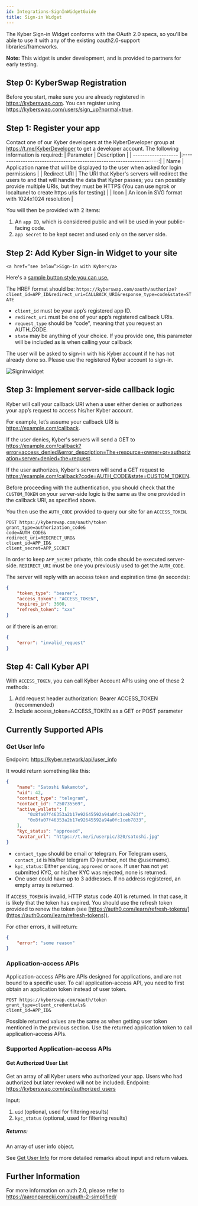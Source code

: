 ```yaml
---
id: Integrations-SignInWidgetGuide
title: Sign-in Widget
---
```


The Kyber Sign-in Widget conforms with the OAuth 2.0 specs, so you'll be able to use it with any of the existing oauth2.0-support libraries/frameworks.

**Note:** This widget is under development, and is provided to partners for early testing.

## Step 0: KyberSwap Registration
Before you start, make sure you are already registered in https://kyberswap.com. You can register using https://kyberswap.com/users/sign_up?normal=true.

## Step 1: Register your app
Contact one of our Kyber developers at the KyberDeveloper group at https://t.me/KyberDeveloper to get a developer account. The following information is required:
| Parameter            | Description |
| -------------------  |:--------------------------------------------------------------------:|
| Name                 | Application name that will be displayed to the user when asked for login permissions |
| Redirect URI         | The URI that Kyber's servers will redirect the users to and that will handle the data that Kyber passes; you can possibly provide multiple URIs, but they must be HTTPS (You can use ngrok or localtunel to create https uris for testing) |
| Icon                 | An icon in SVG format with 1024x1024 resolution |

You will then be provided with 2 items:
1. An `app ID`, which is considered public and will be used in your public-facing code.
2. `app secret` to be kept secret and used only on the server side.

## Step 2: Add Kyber Sign-in Widget to your site
`<a href=“see below”>Sign-in with Kyber</a>`

Here's a [sample button style you can use.](https://codepen.io/thith/full/qYQOpX)

The HREF format should be:
`https://kyberswap.com/oauth/authorize?client_id=APP_ID&redirect_uri=CALLBACK_URI&response_type=code&state=STATE`

* `client_id` must be your app’s registered app ID.
* `redirect_uri` must be one of your app’s registered callback URIs.
* `request_type` should be “code”, meaning that you request an AUTH_CODE.
* `state` may be anything of your choice. If you provide one, this parameter will be included as is when calling your callback

The user will be asked to sign-in with his Kyber account if he has not already done so. Please use the registered Kyber account to sign-in.

![Signinwidget](/uploads/signinwidget.png "Signinwidget")

## Step 3: Implement server-side callback logic
Kyber will call your callback URI when a user either denies or authorizes your app’s request to access his/her Kyber account.

For example, let’s assume your callback URI is https://example.com/callback.

If the user denies, Kyber's servers will send a GET to https://example.com/callback?error=access_denied&error_description=The+resource+owner+or+authorization+server+denied+the+request.

If the user authorizes, Kyber's servers will send a GET request to https://example.com/callback?code=AUTH_CODE&state=CUSTOM_TOKEN.

Before proceeding with the authentication, you should check that the `CUSTOM_TOKEN` on your server-side logic is the same as the one provided in the callback URI, as specified above.

You then use the `AUTH_CODE` provided to query our site for an `ACCESS_TOKEN`.

	POST https://kyberswap.com/oauth/token
	grant_type=authorization_code&
	code=AUTH_CODE&
	redirect_uri=REDIRECT_URI&
	client_id=APP_ID&
	client_secret=APP_SECRET

In order to keep `APP_SECRET` private, this code should be executed server-side. `REDIRECT_URI` must be one you previously used to get the `AUTH_CODE`.

The server will reply with an access token and expiration time (in seconds):
```json
{
	"token_type": "bearer",
	"access_token": "ACCESS_TOKEN",
	"expires_in": 3600,
	"refresh_token": "xxx"
}
```
or if there is an error:
```json
{
	"error": "invalid_request"
}
```

## Step 4: Call Kyber API
With `ACCESS_TOKEN`, you can call Kyber Account APIs using one of these 2 methods:

1. Add request header authorization: Bearer ACCESS_TOKEN (recommended)
2. Include access_token=ACCESS_TOKEN as a GET or POST parameter

## Currently Supported APIs

### Get User Info
Endpoint: https://kyber.network/api/user_info

It would return something like this:
```json
{
	"name": "Satoshi Nakamoto",
	"uid": 42,
	"contact_type": "telegram",
	"contact_id": "250735569",
	"active_wallets": [
		"0x8fa07f46353a2b17e92645592a94a0fc1ceb783f",
		"0x8fa07f46353a2b17e92645592a94a0fc1ceb7833",
	],
	"kyc_status": "approved",
	"avatar_url": "https://t.me/i/userpic/320/satoshi.jpg"
}
```

* `contact_type` should be email or telegram. For Telegram users, `contact_id` is his/her telegram ID (number, not the @username).
* `kyc_status`: Either `pending`, `approved` or `none`. If user has not yet submitted KYC, or his/her KYC was rejected, none is returned.
* One user could have up to 3 addresses. If no address registered, an empty array is returned.

If `ACCESS_TOKEN` is invalid, HTTP status code 401 is returned. In that case, it is likely that the token has expired. You should use the refresh token provided to renew the token (see [https://auth0.com/learn/refresh-tokens/](https://auth0.com/learn/refresh-tokens)).

For other errors, it will return:
```json
{
	"error": "some reason"
}
```

### Application-access APIs
Application-access APIs are APIs designed for applications, and are not bound to a specific user. To call application-access API, you need to first obtain an application token instead of user token.

	POST https://kyberswap.com/oauth/token
	grant_type=client_credentials&
	client_id=APP_ID&

Possible returned values are the same as when getting user token mentioned in the previous section. Use the returned application token to call application-access APIs.

### Supported Application-access APIs
#### Get Authorized User List
Get an array of all Kyber users who authorized your app. Users who had authorized but later revoked will not be included.
Endpoint: https://kyberswap.com/api/authorized_users

Input:
1. `uid` (optional, used for filtering results)
2. `kyc_status` (optional, used for filtering results)

##### Returns:
An array of user info object.

See [Get User Info](#get-user-info) for more detailed remarks about input and return values.

## Further Information
For more information on auth 2.0, please refer to https://aaronparecki.com/oauth-2-simplified/
